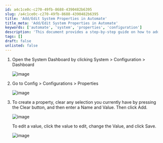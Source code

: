 ```yaml
---
id: a4c1ce0c-c270-49fb-8688-4390482b6395
slug: /a4c1ce0c-c270-49fb-8688-4390482b6395
title: 'Add/Edit System Properties in Automate'
title_meta: 'Add/Edit System Properties in Automate'
keywords: ['automate', 'system', 'properties', 'configuration']
description: 'This document provides a step-by-step guide on how to add or edit system properties in ConnectWise Automate. It includes instructions for accessing the System Dashboard, navigating to the Properties section, and creating or modifying properties.'
tags: []
draft: false
unlisted: false
---
```


1. Open the System Dashboard by clicking System > Configuration > Dashboard

    ![image](/img/a4c1ce0c-c270-49fb-8688-4390482b6395/image1.gif)

2. Go to Config > Configurations > Properties

    ![image](/img/a4c1ce0c-c270-49fb-8688-4390482b6395/image2.gif)

3. To create a property, clear any selection you currently have by pressing the Clear button, and then enter a Name and Value. Then click Add.

    ![image](/img/a4c1ce0c-c270-49fb-8688-4390482b6395/image3.gif)

    To edit a value, click the value to edit, change the Value, and click Save.

    ![image](/img/a4c1ce0c-c270-49fb-8688-4390482b6395/image4.gif)
